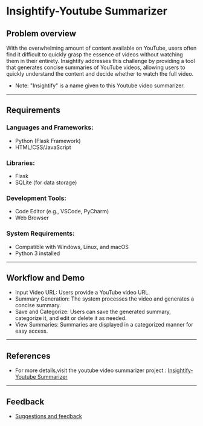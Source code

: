 # Insightify-Youtube Summarizer

## Problem overview
With the overwhelming amount of content available on YouTube, users often find it difficult to quickly grasp the essence of videos without watching them in their entirety. Insightify addresses this challenge by providing a tool that generates concise summaries of YouTube videos, allowing users to quickly understand the content and decide whether to watch the full video.
- Note:
  "Insightify" is a name given to this Youtube video summarizer.
---  
## Requirements

### Languages and Frameworks:
  - Python (Flask Framework)
  - HTML/CSS/JavaScript

### Libraries:
  - Flask
  - SQLite (for data storage)

### Development Tools:
  - Code Editor (e.g., VSCode, PyCharm)
  - Web Browser

### System Requirements:
  - Compatible with Windows, Linux, and macOS
  - Python 3 installed
---
## Workflow and Demo
  - Input Video URL: Users provide a YouTube video URL.
  - Summary Generation: The system processes the video and generates a concise summary.
  - Save and Categorize: Users can save the generated summary, categorize it, and edit or delete it as needed.
  - View Summaries: Summaries are displayed in a categorized manner for easy access.
---
## References
- For more details,visit the youtube video summarizer project : [Insightify-Youtube Summarizer](https://github.com/Puneethsv11/Insightify-Youtube-Summarizer)
---
## Feedback
- [Suggestions and feedback](https://docs.google.com/forms/d/e/1FAIpQLSeSCVjlVlRbUqc8fl4HDkcUso6EHizyPELAflioydluGUv6Nw/viewform?usp=sf_link)
  
